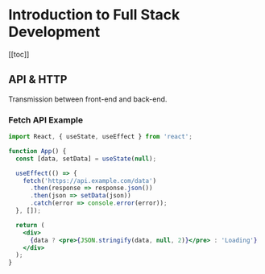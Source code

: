# Introduction to Full Stack Development
[[toc]]

## API & HTTP
Transmission between front-end and back-end. 

### Fetch API Example 

```jsx
import React, { useState, useEffect } from 'react';

function App() {
  const [data, setData] = useState(null);

  useEffect(() => {
    fetch('https://api.example.com/data')
      .then(response => response.json())
      .then(json => setData(json))
      .catch(error => console.error(error));
  }, []);

  return (
    <div>
      {data ? <pre>{JSON.stringify(data, null, 2)}</pre> : 'Loading'}
    </div>
  );
}
```